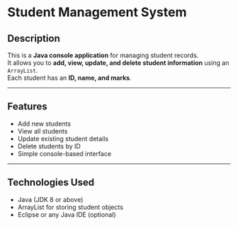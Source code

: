 # Student Management System

## Description
This is a **Java console application** for managing student records.  
It allows you to **add, view, update, and delete student information** using an `ArrayList`.  
Each student has an **ID, name, and marks**.

---

## Features
- Add new students
- View all students
- Update existing student details
- Delete students by ID
- Simple console-based interface

---

## Technologies Used
- Java (JDK 8 or above)
- ArrayList for storing student objects
- Eclipse or any Java IDE (optional)

